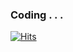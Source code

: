 
### Coding . . .

[![Hits](https://hits.seeyoufarm.com/api/count/incr/badge.svg?url=https%3A%2F%2Fgithub.com%2Fautumnly1007&count_bg=%23ffb9ab&title_bg=%23555555&icon=&icon_color=%23E7E7E7&title=Total+%2F+Today+&edge_flat=false)](https://hits.seeyoufarm.com)
